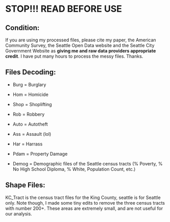 # STOP!!!  READ BEFORE USE

## Condition:
If you are using my processed files, please cite my paper, the American Community Survey, the Seattle Open Data website and the Seattle City Government Website as **giving me and raw data providers appropriate credit**. I have put many hours to process the messy files. Thanks.

## Files Decoding:
- Burg = Burglary
- Hom = Homicide
- Shop = Shoplifting
- Rob = Robbery
- Auto = Autotheft
- Ass = Assault (lol)
- Har = Harrass
- Pdam = Property Damage

- Demog = Demographic files of the Seattle census tracts (% Poverty, % No High School Diploma, % White, Population Count, etc.)

## Shape Files:
KC_Tract is the census tract files for the King County, seattle is for Seattle only. Note though, I made some tiny edits to remove the three census tracts with number 200+. These areas are extremely small, and are not useful for our analysis.
